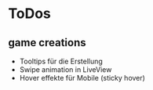# ToDos

## game creations

- Tooltips für die Erstellung
- Swipe animation in LiveView
- Hover effekte für Mobile (sticky hover)